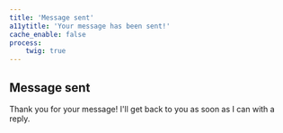 ```yaml
---
title: 'Message sent'
a11ytitle: 'Your message has been sent!'
cache_enable: false
process:
    twig: true
---
```


## Message sent

Thank you for your message! I'll get back to you as soon as I can with a reply.